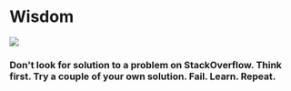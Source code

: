 # Wisdom

![](http://38.media.tumblr.com/tumblr_m5vlbwlLPL1qj00lio1_500.gif)

### Don't look for solution to a problem on StackOverflow. Think first. Try a couple of your own solution. Fail. Learn. Repeat.